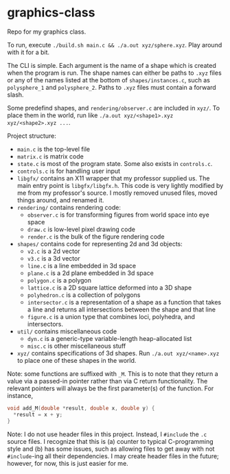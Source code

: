 graphics-class
==============

Repo for my graphics class.

To run, execute `./build.sh main.c && ./a.out xyz/sphere.xyz`. Play around with it for a bit.

The CLI is simple. Each argument is the name of a shape which is created when the program is run. The shape names can either be paths to `.xyz` files or any of the names listed at the bottom of `shapes/instances.c`, such as `polysphere_1` and `polysphere_2`. Paths to `.xyz` files must contain a forward slash.

Some predefind shapes, and `rendering/observer.c` are included in `xyz/`. To place them in the world, run like `./a.out xyz/<shape1>.xyz xyz/<shape2>.xyz ...`.

Project structure:
- `main.c` is the top-level file
- `matrix.c` is matrix code
- `state.c` is most of the program state. Some also exists in `controls.c`.
- `controls.c` is for handling user input
- `libgfx/` contains an X11 wrapper that my professor supplied us. The main entry point is `libgfx/libgfx.h`. This code is very lightly modified by me from my professor's source. I mostly removed unused files, moved things around, and renamed it.
- `rendering/` contains rendering code:
  - `observer.c` is for transforming figures from world space into eye space
  - `draw.c` is low-level pixel drawing code
  - `render.c` is the bulk of the figure rendering code
- `shapes/` contains code for representing 2d and 3d objects:
  - `v2.c` is a 2d vector
  - `v3.c` is a 3d vector
  - `line.c` is a line embedded in 3d space
  - `plane.c` is a 2d plane embedded in 3d space
  - `polygon.c` is a polygon
  - `lattice.c` is a 2D square lattice deformed into a 3D shape
  - `polyhedron.c` is a collection of polygons
  - `intersector.c` is a representation of a shape as a function that takes a line and returns all intersections between the shape and that line
  - `figure.c` is a union type that combines loci, polyhedra, and intersectors.
- `util/` contains miscellaneous code
  - `dyn.c` is a generic-type variable-length heap-allocated list
  - `misc.c` is other miscellaneous stuff
- `xyz/` contains specifications of 3d shapes. Run `./a.out xyz/<name>.xyz` to place one of these shapes in the world.

Note: some functions are suffixed with `_M`. This is to note that they return a value via a passed-in pointer rather than via C return functionality. The relevant pointers will always be the first parameter(s) of the function. For instance,
```c
void add_M(double *result, double x, double y) {
  *result = x + y;
}
```

Note: I do not use header files in this project. Instead, I `#include` the `.c` source files. I recognize that this is (a) counter to typical C-programming style and (b) has some issues, such as allowing files to get away with not `#include`-ing all their dependencies. I may create header files in the future; however, for now, this is just easier for me.
